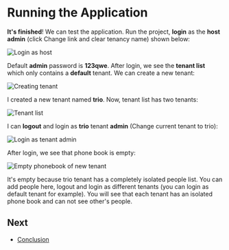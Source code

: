 # Running the Application

**It's finished**! We can test the application. Run the project, **login** as the **host admin** (click Change link and clear tenancy name) shown below:

<img src="D:/Github/documents/docs/en/images/login-as-host-5.png" alt="Login as host" class="img-thumbnail" />

Default **admin** password is **123qwe**. After login, we see the **tenant list** which only contains a **default** tenant. We can create a new tenant:

<img src="D:/Github/documents/docs/en/images/create-tenant-7.png" alt="Creating tenant" class="img-thumbnail" />

I created a new tenant named **trio**. Now, tenant list has two tenants:

<img src="D:/Github/documents/docs/en/images/tenant-list-with-2-tenant-2.png" alt="Tenant list" class="img-thumbnail" />

I can **logout** and login as **trio** tenant **admin** (Change current tenant to trio):

<img src="D:/Github/documents/docs/en/images/login-as-trio3.png" alt="Login as tenant admin" class="img-thumbnail" />

After login, we see that phone book is empty:

<img src="D:/Github/documents/docs/en/images/phonebook-empty2.png" alt="Empty phonebook of new tenant" class="img-thumbnail" />

It's empty because trio tenant has a completely isolated people list.
You can add people here, logout and login as different tenants (you can
login as default tenant for example). You will see that each tenant has
an isolated phone book and can not see other's people.

## Next

- [Conclusion](Developing-Step-By-Step-Core-Conclusion.md)